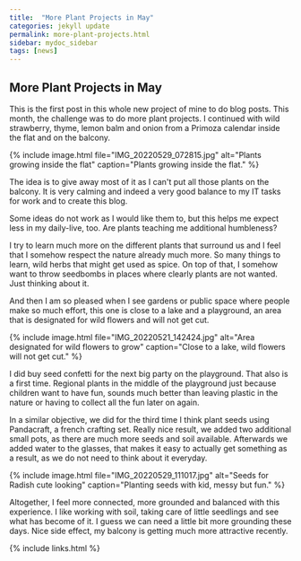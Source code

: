 ```yaml
---
title:  "More Plant Projects in May"
categories: jekyll update
permalink: more-plant-projects.html
sidebar: mydoc_sidebar
tags: [news]
---
```


## More Plant Projects in May

This is the first post in this whole new project of mine to do blog posts. This month, the challenge was to do more plant projects. I continued with wild strawberry, thyme, lemon balm and onion from a Primoza calendar inside the flat and on the balcony.

{% include image.html file="IMG_20220529_072815.jpg" alt="Plants growing inside the flat" caption="Plants growing inside the flat." %}

The idea is to give away most of it as I can't put all those plants on the balcony. It is very calming and indeed a very good balance to my IT tasks for work and to create this blog.

Some ideas do not work as I would like them to, but this helps me expect less in my daily-live, too. Are plants teaching me additional humbleness?

I try to learn much more on the different plants that surround us and I feel that I somehow respect the nature already much more. So many things to learn, wild herbs that might get used as spice. On top of that, I somehow want to throw seedbombs in places where clearly plants are not wanted. Just thinking about it.

And then I am so pleased when I see gardens or public space where people make so much effort, this one is close to a lake and a playground, an area that is designated for wild flowers and will not get cut.

{% include image.html file="IMG_20220521_142424.jpg" alt="Area designated for wild flowers to grow" caption="Close to a lake, wild flowers will not get cut." %}

I did buy seed confetti for the next big party on the playground. That also is a first time. Regional plants in the middle of the playground just because children want to have fun, sounds much better than leaving plastic in the nature or having to collect all the fun later on again.

In a similar objective, we did for the third time I think plant seeds using Pandacraft, a french crafting set. Really nice result, we added two additional small pots, as there are much more seeds and soil available. Afterwards we added water to the glasses, that makes it easy to actually get something as a result, as we do not need to think about it everyday.

{% include image.html file="IMG_20220529_111017.jpg" alt="Seeds for Radish cute looking" caption="Planting seeds with kid, messy but fun." %}

Altogether, I feel more connected, more grounded and balanced with this experience. I like working with soil, taking care of little seedlings and see what has become of it. I guess we can need a little bit more grounding these days. Nice side effect, my balcony is getting much more attractive recently.

{% include links.html %}

